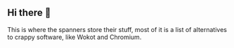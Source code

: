 ## Hi there 👋

This is where the spanners store their stuff, most of it is a list of alternatives to crappy software, like Wokot and Chromium.
